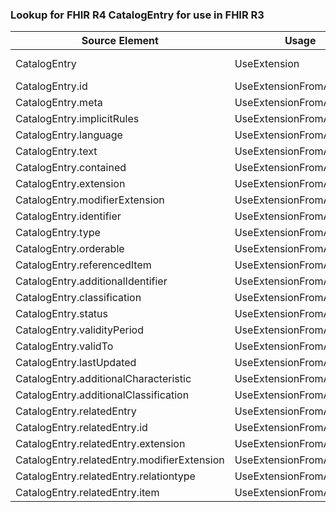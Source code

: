 ### Lookup for FHIR R4 CatalogEntry for use in FHIR R3

| Source Element | Usage | Target |
| -------------- | ----- | ------ |
| CatalogEntry | UseExtension | http://hl7.org/fhir/4.0/StructureDefinition/extension-CatalogEntry |
| CatalogEntry.id | UseExtensionFromAncestor | - |
| CatalogEntry.meta | UseExtensionFromAncestor | - |
| CatalogEntry.implicitRules | UseExtensionFromAncestor | - |
| CatalogEntry.language | UseExtensionFromAncestor | - |
| CatalogEntry.text | UseExtensionFromAncestor | - |
| CatalogEntry.contained | UseExtensionFromAncestor | - |
| CatalogEntry.extension | UseExtensionFromAncestor | - |
| CatalogEntry.modifierExtension | UseExtensionFromAncestor | - |
| CatalogEntry.identifier | UseExtensionFromAncestor | - |
| CatalogEntry.type | UseExtensionFromAncestor | - |
| CatalogEntry.orderable | UseExtensionFromAncestor | - |
| CatalogEntry.referencedItem | UseExtensionFromAncestor | - |
| CatalogEntry.additionalIdentifier | UseExtensionFromAncestor | - |
| CatalogEntry.classification | UseExtensionFromAncestor | - |
| CatalogEntry.status | UseExtensionFromAncestor | - |
| CatalogEntry.validityPeriod | UseExtensionFromAncestor | - |
| CatalogEntry.validTo | UseExtensionFromAncestor | - |
| CatalogEntry.lastUpdated | UseExtensionFromAncestor | - |
| CatalogEntry.additionalCharacteristic | UseExtensionFromAncestor | - |
| CatalogEntry.additionalClassification | UseExtensionFromAncestor | - |
| CatalogEntry.relatedEntry | UseExtensionFromAncestor | - |
| CatalogEntry.relatedEntry.id | UseExtensionFromAncestor | - |
| CatalogEntry.relatedEntry.extension | UseExtensionFromAncestor | - |
| CatalogEntry.relatedEntry.modifierExtension | UseExtensionFromAncestor | - |
| CatalogEntry.relatedEntry.relationtype | UseExtensionFromAncestor | - |
| CatalogEntry.relatedEntry.item | UseExtensionFromAncestor | - |
